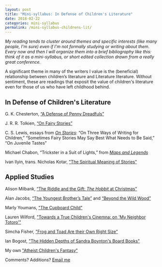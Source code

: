 ```yaml
---
layout: post
title: "Mini-syllabus: In Defense of Children's Literature"
date: 2018-02-22
categories: mini-syllabus
permalink: /mini-syllabus-childrens-lit/
---
```


*My reading tends to cluster around themes and specific interests (like many people, I'm sure) even if I'm not formally studying or writing about them. Every now and then I will organize them into a brief bibliography like this: think of it as a mini-syllabus, or short edited collection drawn from a really great conference.*

A significant theme in many of the writers I value is the (beneficial) relationship between children’s literature and Literature literature. Without sentiment, these are readings that exposit the value of children's literature even for those of us who have left childhood behind.

## In Defense of Children's Literature

G. K. Chesterton, [“A Defense of Penny Dreadfuls”](http://www.cse.dmu.ac.uk/~mward/gkc/books/penny-dreadfuls.html)

J. R. R. Tolkien, [“On Fairy Stories”](http://books.google.com/books?id=aPb_AAIcwZ0C&dq=tree+and+leaf&hl=en&sa=X&ei=5-rvUq-SNurd2AWX44H4Dg&ved=0CEUQ6AEwBQ)

C. S. Lewis, essays from [*On Stories*](http://www.amazon.com/On-Stories-Other-Essays-Literature/dp/0156027682): “On Three Ways of Writing for Children,” “Sometimes Fairy Stories May Say Best What Needs to Be Said,” “On Juvenile Tastes”

Michael Chabon, “Trickster in a Suit of Lights,” from [*Maps and Legends*](http://books.google.com/books?id=U5GSY6TbBq8C&printsec=frontcover&dq=maps+and+legends&hl=en&sa=X&ei=k-3vUqDNGOrK2gXKrYHYDA&ved=0CCsQ6AEwAA#v=onepage&q&f=false)

Ivan Ilyin, trans. Nicholas Kotar, ["The Spiritual Meaning of Stories"
](http://nicholaskotar.com/2016/12/02/spiritual-meaning-stories/)

## Applied Studies

Alison Milbank, [“The Riddle and the Gift: *The Hobbit* at Christmas"](http://www.abc.net.au/religion/articles/2012/12/24/3660152.htm)

Alan Jacobs, [“The Youngest Brother’s Tale”](http://www.booksandculture.com/articles/2007/sepoct/1.47.html) and [“Beyond the Wild Wood”](http://www.firstthings.com/article/2009/10/beyond-the-wild-wood)

Marly Youmans, ["The Cupboard Child"](https://thepalaceat2.blogspot.com/2014/02/the-cupboard-child.html)

Lauren Wilford, ["Towards a True Children's Cinemna: on 'My Neighbor Totoro'"](http://www.brightwalldarkroom.com/2017/03/13/towards-a-true-childrens-cinema-on-my-neighbor-totoro/)

Simcha Fisher, ["Frog and Toad Are their Own Right Size"](https://www.simchafisher.com/2017/06/19/frog-and-toad-are-their-own-right-size/)

Ian Bogost, ["The Hidden Depths of Sandra Boynton's Board Books"](https://www.newyorker.com/books/page-turner/the-hidden-depths-of-sandra-boyntons-board-books)

My own ["Atheist Children's Fantasy"](http://matt-miller.org/atheist-childrens-fantasy/)

Comments? Additions? [Email me](mailto:mm@matt-miller.org)